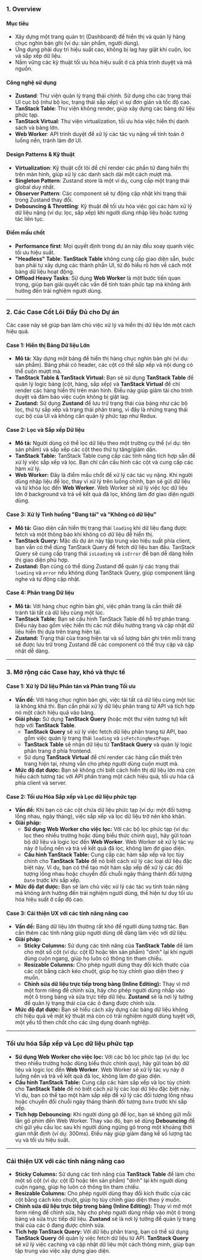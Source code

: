### **1. Overview**

#### Mục tiêu
* Xây dựng một trang quản trị (Dashboard) để hiển thị và quản lý hàng chục nghìn bản ghi (ví dụ: sản phẩm, người dùng).
* Ứng dụng phải duy trì hiệu suất cao, không bị lag hay giật khi cuộn, lọc và sắp xếp dữ liệu.
* Nắm vững các kỹ thuật tối ưu hóa hiệu suất ở cả phía trình duyệt và mã nguồn.

#### Công nghệ sử dụng
* **Zustand**: Thư viện quản lý trạng thái chính. Sử dụng cho các trạng thái UI cục bộ (như bộ lọc, trạng thái sắp xếp) vì sự đơn giản và tốc độ cao.
* **TanStack Table**: Thư viện không render, giúp xây dựng các bảng dữ liệu phức tạp.
* **TanStack Virtual**: Thư viện virtualization, tối ưu hóa việc hiển thị danh sách và bảng lớn.
* **Web Worker**: API trình duyệt để xử lý các tác vụ nặng về tính toán ở luồng nền, tránh làm đơ UI.

#### Design Patterns & Kỹ thuật
* **Virtualization**: Kỹ thuật cốt lõi để chỉ render các phần tử đang hiển thị trên màn hình, giúp xử lý các danh sách dài một cách mượt mà.
* **Singleton Pattern**: Zustand store là một ví dụ, cung cấp một trạng thái global duy nhất.
* **Observer Pattern**: Các component sẽ tự động cập nhật khi trạng thái trong Zustand thay đổi.
* **Debouncing & Throttling**: Kỹ thuật để tối ưu hóa việc gọi các hàm xử lý dữ liệu nặng (ví dụ: lọc, sắp xếp) khi người dùng nhập liệu hoặc tương tác liên tục.

#### Điểm mấu chốt
* **Performance first**: Mọi quyết định trong dự án này đều xoay quanh việc tối ưu hiệu suất.
* **"Headless" Table**: **TanStack Table** không cung cấp giao diện sẵn, buộc bạn phải tự xây dựng các thành phần UI, từ đó hiểu rõ hơn về cách một bảng dữ liệu hoạt động.
* **Offload Heavy Tasks**: Sử dụng **Web Worker** là một bước tiến quan trọng, giúp bạn giải quyết các vấn đề tính toán phức tạp mà không ảnh hưởng đến trải nghiệm người dùng.


---

### **2. Các Case Cốt Lõi Đầy Đủ cho Dự án**

Các case này sẽ giúp bạn làm chủ việc xử lý và hiển thị dữ liệu lớn một cách hiệu quả.

#### **Case 1: Hiển thị Bảng Dữ liệu Lớn**

* **Mô tả:** Xây dựng một bảng để hiển thị hàng chục nghìn bản ghi (ví dụ: sản phẩm). Bảng phải có header, các cột có thể sắp xếp và nội dung có thể cuộn mượt mà.
* **TanStack Table & TanStack Virtual:** Bạn sẽ sử dụng **TanStack Table** để quản lý logic bảng (cột, hàng, sắp xếp) và **TanStack Virtual** để chỉ render các hàng hiển thị trên màn hình. Điều này giúp giảm tải cho trình duyệt và đảm bảo việc cuộn không bị giật lag.
* **Zustand:** Sử dụng **Zustand** để lưu trữ trạng thái của bảng như các bộ lọc, thứ tự sắp xếp và trạng thái phân trang, vì đây là những trạng thái cục bộ của UI và không cần quản lý phức tạp như Redux.

#### **Case 2: Lọc và Sắp xếp Dữ liệu**

* **Mô tả:** Người dùng có thể lọc dữ liệu theo một trường cụ thể (ví dụ: tên sản phẩm) và sắp xếp các cột theo thứ tự tăng/giảm dần.
* **TanStack Table:** TanStack Table cung cấp các tính năng tích hợp sẵn để xử lý việc sắp xếp và lọc. Bạn chỉ cần cấu hình các cột và cung cấp các hàm xử lý.
* **Web Worker:** Đây là điểm mấu chốt để xử lý các tác vụ nặng. Khi người dùng nhập liệu để lọc, thay vì xử lý trên luồng chính, bạn sẽ gửi dữ liệu và từ khóa lọc đến **Web Worker**. Web Worker sẽ xử lý việc lọc dữ liệu lớn ở background và trả về kết quả đã lọc, không làm đơ giao diện người dùng.

#### **Case 3: Xử lý Tình huống "Đang tải" và "Không có dữ liệu"**

* **Mô tả:** Giao diện cần hiển thị trạng thái `loading` khi dữ liệu đang được fetch và một thông báo khi không có dữ liệu để hiển thị.
* **TanStack Query:** Mặc dù dự án này tập trung vào hiệu suất phía client, bạn vẫn có thể dùng TanStack Query để fetch dữ liệu ban đầu. TanStack Query sẽ cung cấp trạng thái `isLoading` và `isError` để bạn dễ dàng hiển thị giao diện phù hợp.
* **Zustand:** Bạn cũng có thể dùng Zustand để quản lý các trạng thái `loading` và `error` nếu không dùng TanStack Query, giúp component lắng nghe và tự động cập nhật.

#### **Case 4: Phân trang Dữ liệu**

* **Mô tả:** Với hàng chục nghìn bản ghi, việc phân trang là cần thiết để tránh tải tất cả dữ liệu cùng một lúc.
* **TanStack Table:** Bạn sẽ cấu hình TanStack Table để hỗ trợ phân trang. Điều này bao gồm việc hiển thị các nút điều hướng trang và cập nhật dữ liệu hiển thị dựa trên trang hiện tại.
* **Zustand:** Trạng thái của trang hiện tại và số lượng bản ghi trên mỗi trang sẽ được lưu trữ trong Zustand để các component có thể truy cập và cập nhật dễ dàng.


---

### **3. Mở rộng các Case hay, khó và thực tế**

#### **Case 1: Xử lý Dữ liệu Phân tán và Phân trang Tối ưu**

* **Vấn đề:** Với hàng chục nghìn bản ghi, việc tải tất cả dữ liệu cùng một lúc là không khả thi. Bạn cần phải xử lý dữ liệu phân trang từ API và tích hợp nó một cách hiệu quả vào bảng.
* **Giải pháp:** Sử dụng **TanStack Query** (hoặc một thư viện tương tự) kết hợp với **TanStack Table**.
    * **TanStack Query** sẽ xử lý việc fetch dữ liệu phân trang từ API, bao gồm việc quản lý trạng thái `loading` và `isFetchingNextPage`.
    * **TanStack Table** sẽ nhận dữ liệu từ **TanStack Query** và quản lý logic phân trang ở phía frontend.
    * Sử dụng **TanStack Virtual** để chỉ render các hàng cần thiết trên trang hiện tại, nhưng vẫn cho phép người dùng cuộn mượt mà.
* **Mức độ đạt được:** Bạn sẽ không chỉ biết cách hiển thị dữ liệu lớn mà còn hiểu cách tương tác với API phân trang một cách hiệu quả, tối ưu hóa cả phía client và server.

#### **Case 2: Tối ưu Hóa Sắp xếp và Lọc dữ liệu phức tạp**

* **Vấn đề:** Khi bạn có các cột chứa dữ liệu phức tạp (ví dụ: một đối tượng lồng nhau, ngày tháng), việc sắp xếp và lọc dữ liệu trở nên khó khăn.
* **Giải pháp:**
    * **Sử dụng Web Worker cho việc lọc:** Với các bộ lọc phức tạp (ví dụ: lọc theo nhiều trường hoặc dùng biểu thức chính quy), hãy gửi toàn bộ dữ liệu và logic lọc đến **Web Worker**. Web Worker sẽ xử lý tác vụ này ở luồng nền và trả về kết quả đã lọc, không làm đơ giao diện.
    * **Cấu hình TanStack Table:** Cung cấp các hàm sắp xếp và lọc tùy chỉnh cho **TanStack Table** để nó biết cách xử lý các loại dữ liệu đặc biệt này. Ví dụ, bạn có thể tạo một hàm sắp xếp để xử lý các đối tượng lồng nhau hoặc chuyển đổi chuỗi ngày tháng thành đối tượng `Date` trước khi sắp xếp.
* **Mức độ đạt được:** Bạn sẽ làm chủ việc xử lý các tác vụ tính toán nặng mà không ảnh hưởng đến trải nghiệm người dùng, thể hiện tư duy tối ưu hóa hiệu suất ở cấp độ cao.

#### **Case 3: Cải thiện UX với các tính năng nâng cao**

* **Vấn đề:** Bảng dữ liệu lớn thường rất khó để người dùng tương tác. Bạn cần thêm các tính năng giúp người dùng dễ dàng làm việc với dữ liệu.
* **Giải pháp:**
    * **Sticky Columns:** Sử dụng các tính năng của **TanStack Table** để làm cho một số cột (ví dụ: cột ID hoặc tên sản phẩm) "dính" lại khi người dùng cuộn ngang, giúp họ luôn có thông tin tham chiếu.
    * **Resizable Columns:** Cho phép người dùng thay đổi kích thước của các cột bằng cách kéo chuột, giúp họ tùy chỉnh giao diện theo ý muốn.
    * **Chỉnh sửa dữ liệu trực tiếp trong bảng (Inline Editing):** Thay vì mở một form riêng để chỉnh sửa, hãy cho phép người dùng nhấp vào một ô trong bảng và sửa trực tiếp dữ liệu. **Zustand** sẽ là nơi lý tưởng để quản lý trạng thái của các ô đang được chỉnh sửa.
* **Mức độ đạt được:** Bạn sẽ hiểu cách xây dựng các bảng dữ liệu không chỉ hiệu quả về mặt kỹ thuật mà còn có trải nghiệm người dùng tuyệt vời, một yếu tố then chốt cho các ứng dụng doanh nghiệp.


---

### **Tối ưu hóa Sắp xếp và Lọc dữ liệu phức tạp**

* **Sử dụng Web Worker cho việc lọc:** Với các bộ lọc phức tạp (ví dụ: lọc theo nhiều trường hoặc dùng biểu thức chính quy), hãy gửi toàn bộ dữ liệu và logic lọc đến **Web Worker**. Web Worker sẽ xử lý tác vụ này ở luồng nền và trả về kết quả đã lọc, không làm đơ giao diện.
* **Cấu hình TanStack Table:** Cung cấp các hàm sắp xếp và lọc tùy chỉnh cho **TanStack Table** để nó biết cách xử lý các loại dữ liệu đặc biệt này. Ví dụ, bạn có thể tạo một hàm sắp xếp để xử lý các đối tượng lồng nhau hoặc chuyển đổi chuỗi ngày tháng thành đối tượng `Date` trước khi sắp xếp.
* **Tích hợp Debouncing:** Khi người dùng gõ để lọc, bạn sẽ không gửi mỗi lần gõ phím đến Web Worker. Thay vào đó, bạn sẽ dùng **Debouncing** để chỉ gửi yêu cầu lọc sau khi người dùng ngừng gõ trong một khoảng thời gian nhất định (ví dụ: 300ms). Điều này giúp giảm đáng kể số lượng tác vụ và tối ưu hiệu suất.

---

### **Cải thiện UX với các tính năng nâng cao**

* **Sticky Columns:** Sử dụng các tính năng của **TanStack Table** để làm cho một số cột (ví dụ: cột ID hoặc tên sản phẩm) "dính" lại khi người dùng cuộn ngang, giúp họ luôn có thông tin tham chiếu.
* **Resizable Columns:** Cho phép người dùng thay đổi kích thước của các cột bằng cách kéo chuột, giúp họ tùy chỉnh giao diện theo ý muốn.
* **Chỉnh sửa dữ liệu trực tiếp trong bảng (Inline Editing):** Thay vì mở một form riêng để chỉnh sửa, hãy cho phép người dùng nhấp vào một ô trong bảng và sửa trực tiếp dữ liệu. **Zustand** sẽ là nơi lý tưởng để quản lý trạng thái của các ô đang được chỉnh sửa.
* **Tích hợp TanStack Query:** Với dữ liệu phân trang, bạn có thể sử dụng **TanStack Query** để quản lý việc fetch dữ liệu từ API. **TanStack Query** sẽ xử lý việc caching và cập nhật dữ liệu một cách thông minh, giúp bạn tập trung vào việc xây dựng giao diện.

